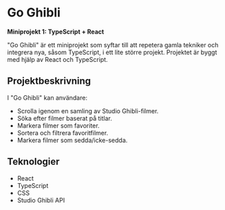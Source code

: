# Go Ghibli

**Miniprojekt 1: TypeScript + React**

"Go Ghibli" är ett miniprojekt som syftar till att repetera gamla tekniker och integrera nya, såsom TypeScript, i ett lite större projekt. Projektet är byggt med hjälp av React och TypeScript.

## Projektbeskrivning

I "Go Ghibli" kan användare:

- Scrolla igenom en samling av Studio Ghibli-filmer.
- Söka efter filmer baserat på titlar.
- Markera filmer som favoriter.
- Sortera och filtrera favoritfilmer.
- Markera filmer som sedda/icke-sedda.

## Teknologier

- React
- TypeScript
- CSS
- Studio Ghibli API
